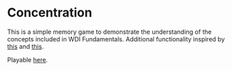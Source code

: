 # Concentration

This is a simple memory game to demonstrate the understanding of the concepts included in WDI Fundamentals. Additional functionality inspired by [this](https://codepen.io/natewiley/pen/HBrbL) and [this](https://www.developphp.com/video/JavaScript/Memory-Game-Programming-Tutorial).

Playable [here](https://brendanmp.github.io/wdi-fundamentals-memorygame/).

